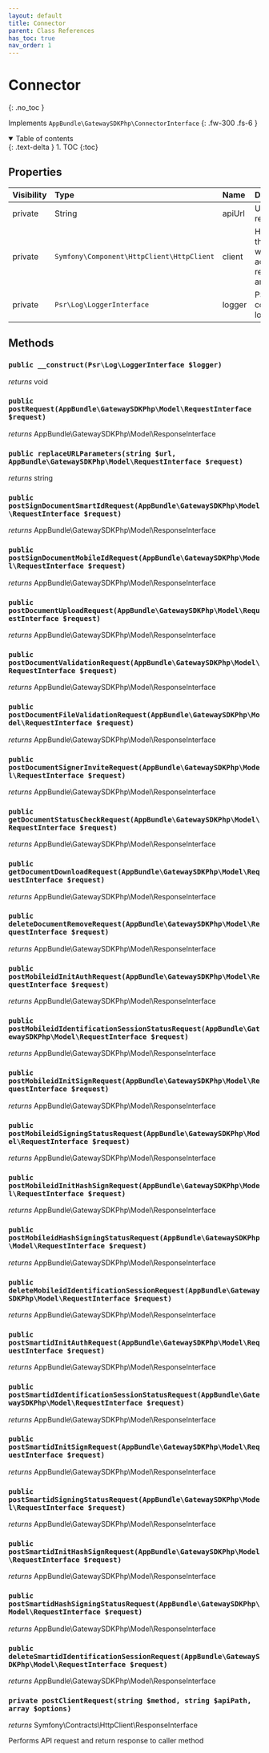 ```yaml
---
layout: default
title: Connector
parent: Class References
has_toc: true
nav_order: 1
---
```


# Connector
{: .no_toc }

Implements `AppBundle\GatewaySDKPhp\ConnectorInterface`
{: .fw-300 .fs-6 }

<details open markdown="block">
  <summary>
    Table of contents
  </summary>
  {: .text-delta }
1. TOC
{:toc}
</details>

## Properties

| Visibility | Type | Name | Description |
| :--- | :--- | :--- | :--- |
| private | String | apiUrl | URL of the request |
| private | `Symfony\Component\HttpClient\HttpClient` | client | Holds client through which actual API requests are made |
| private | `Psr\Log\LoggerInterface` | logger | PSR compatible logger |


## Methods

### `public __construct(Psr\Log\LoggerInterface $logger)`

*returns* void


### `public postRequest(AppBundle\GatewaySDKPhp\Model\RequestInterface $request)`

*returns* AppBundle\GatewaySDKPhp\Model\ResponseInterface


### `public replaceURLParameters(string $url, AppBundle\GatewaySDKPhp\Model\RequestInterface $request)`

*returns* string


### `public postSignDocumentSmartIdRequest(AppBundle\GatewaySDKPhp\Model\RequestInterface $request)`

*returns* AppBundle\GatewaySDKPhp\Model\ResponseInterface


### `public postSignDocumentMobileIdRequest(AppBundle\GatewaySDKPhp\Model\RequestInterface $request)`

*returns* AppBundle\GatewaySDKPhp\Model\ResponseInterface


### `public postDocumentUploadRequest(AppBundle\GatewaySDKPhp\Model\RequestInterface $request)`

*returns* AppBundle\GatewaySDKPhp\Model\ResponseInterface


### `public postDocumentValidationRequest(AppBundle\GatewaySDKPhp\Model\RequestInterface $request)`

*returns* AppBundle\GatewaySDKPhp\Model\ResponseInterface


### `public postDocumentFileValidationRequest(AppBundle\GatewaySDKPhp\Model\RequestInterface $request)`

*returns* AppBundle\GatewaySDKPhp\Model\ResponseInterface


### `public postDocumentSignerInviteRequest(AppBundle\GatewaySDKPhp\Model\RequestInterface $request)`

*returns* AppBundle\GatewaySDKPhp\Model\ResponseInterface


### `public getDocumentStatusCheckRequest(AppBundle\GatewaySDKPhp\Model\RequestInterface $request)`

*returns* AppBundle\GatewaySDKPhp\Model\ResponseInterface


### `public getDocumentDownloadRequest(AppBundle\GatewaySDKPhp\Model\RequestInterface $request)`

*returns* AppBundle\GatewaySDKPhp\Model\ResponseInterface


### `public deleteDocumentRemoveRequest(AppBundle\GatewaySDKPhp\Model\RequestInterface $request)`

*returns* AppBundle\GatewaySDKPhp\Model\ResponseInterface


### `public postMobileidInitAuthRequest(AppBundle\GatewaySDKPhp\Model\RequestInterface $request)`

*returns* AppBundle\GatewaySDKPhp\Model\ResponseInterface


### `public postMobileidIdentificationSessionStatusRequest(AppBundle\GatewaySDKPhp\Model\RequestInterface $request)`

*returns* AppBundle\GatewaySDKPhp\Model\ResponseInterface


### `public postMobileidInitSignRequest(AppBundle\GatewaySDKPhp\Model\RequestInterface $request)`

*returns* AppBundle\GatewaySDKPhp\Model\ResponseInterface


### `public postMobileidSigningStatusRequest(AppBundle\GatewaySDKPhp\Model\RequestInterface $request)`

*returns* AppBundle\GatewaySDKPhp\Model\ResponseInterface


### `public postMobileidInitHashSignRequest(AppBundle\GatewaySDKPhp\Model\RequestInterface $request)`

*returns* AppBundle\GatewaySDKPhp\Model\ResponseInterface


### `public postMobileidHashSigningStatusRequest(AppBundle\GatewaySDKPhp\Model\RequestInterface $request)`

*returns* AppBundle\GatewaySDKPhp\Model\ResponseInterface


### `public deleteMobileidIdentificationSessionRequest(AppBundle\GatewaySDKPhp\Model\RequestInterface $request)`

*returns* AppBundle\GatewaySDKPhp\Model\ResponseInterface


### `public postSmartidInitAuthRequest(AppBundle\GatewaySDKPhp\Model\RequestInterface $request)`

*returns* AppBundle\GatewaySDKPhp\Model\ResponseInterface


### `public postSmartidIdentificationSessionStatusRequest(AppBundle\GatewaySDKPhp\Model\RequestInterface $request)`

*returns* AppBundle\GatewaySDKPhp\Model\ResponseInterface


### `public postSmartidInitSignRequest(AppBundle\GatewaySDKPhp\Model\RequestInterface $request)`

*returns* AppBundle\GatewaySDKPhp\Model\ResponseInterface


### `public postSmartidSigningStatusRequest(AppBundle\GatewaySDKPhp\Model\RequestInterface $request)`

*returns* AppBundle\GatewaySDKPhp\Model\ResponseInterface


### `public postSmartidInitHashSignRequest(AppBundle\GatewaySDKPhp\Model\RequestInterface $request)`

*returns* AppBundle\GatewaySDKPhp\Model\ResponseInterface


### `public postSmartidHashSigningStatusRequest(AppBundle\GatewaySDKPhp\Model\RequestInterface $request)`

*returns* AppBundle\GatewaySDKPhp\Model\ResponseInterface


### `public deleteSmartidIdentificationSessionRequest(AppBundle\GatewaySDKPhp\Model\RequestInterface $request)`

*returns* AppBundle\GatewaySDKPhp\Model\ResponseInterface


### `private postClientRequest(string $method, string $apiPath, array $options)`

*returns* Symfony\Contracts\HttpClient\ResponseInterface

Performs API request and return response to caller method

